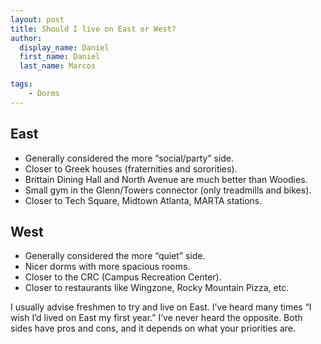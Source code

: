 ```yaml
---
layout: post
title: Should I live on East or West?
author:
  display_name: Daniel
  first_name: Daniel
  last_name: Marcos

tags:
    - Dorms
---
```


East
----

+ Generally considered the more “social/party” side.
+ Closer to Greek houses (fraternities and sororities).
+ Brittain Dining Hall and North Avenue are much better than Woodies.
+ Small gym in the Glenn/Towers connector (only treadmills and bikes).
+ Closer to Tech Square, Midtown Atlanta, MARTA stations.

West
----

+ Generally considered the more “quiet” side.
+ Nicer dorms with more spacious rooms.
+ Closer to the CRC (Campus Recreation Center).
+ Closer to restaurants like Wingzone, Rocky Mountain Pizza, etc.

I usually advise freshmen to try and live on East. I’ve heard many times “I wish I’d lived on East my first year.” I’ve never heard the opposite. Both sides have pros and cons, and it depends on what your priorities are.
